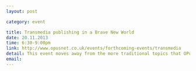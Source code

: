 ```yaml
---
layout: post

category: event

title: Transmedia publishing in a Brave New World
date: 20.11.2013
time: 6:30-9:00pm
link: http://www.opusnet.co.uk/events/forthcoming-events/transmedia
detail: This event moves away from the more traditional topics that OPuS normally deals in and looks at other parts of the creative industries that are also publishing.  Bringing together speakers from places where some of the most interesting creative work is being done, we have linked the evening together with a look at the power of story.
email: 
---
```

